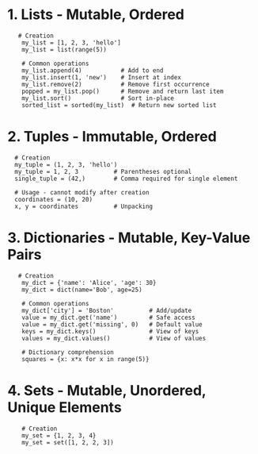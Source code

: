 # 1. Lists - Mutable, Ordered

       # Creation
        my_list = [1, 2, 3, 'hello']
        my_list = list(range(5))
        
        # Common operations
        my_list.append(4)           # Add to end
        my_list.insert(1, 'new')    # Insert at index
        my_list.remove(2)           # Remove first occurrence
        popped = my_list.pop()      # Remove and return last item
        my_list.sort()              # Sort in-place
        sorted_list = sorted(my_list)  # Return new sorted list
        
# 2. Tuples - Immutable, Ordered
      # Creation
      my_tuple = (1, 2, 3, 'hello')
      my_tuple = 1, 2, 3          # Parentheses optional
      single_tuple = (42,)        # Comma required for single element

      # Usage - cannot modify after creation
      coordinates = (10, 20)
      x, y = coordinates          # Unpacking
      
# 3. Dictionaries - Mutable, Key-Value Pairs

       # Creation
        my_dict = {'name': 'Alice', 'age': 30}
        my_dict = dict(name='Bob', age=25)
        
        # Common operations
        my_dict['city'] = 'Boston'          # Add/update
        value = my_dict.get('name')         # Safe access
        value = my_dict.get('missing', 0)   # Default value
        keys = my_dict.keys()               # View of keys
        values = my_dict.values()           # View of values
      
        # Dictionary comprehension
        squares = {x: x*x for x in range(5)}
   
# 4. Sets - Mutable, Unordered, Unique Elements
        # Creation
        my_set = {1, 2, 3, 4}
        my_set = set([1, 2, 2, 3])
      
